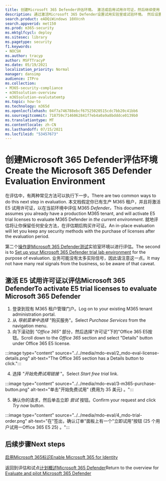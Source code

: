 ```yaml
---
title: 创建Microsoft 365 Defender评估环境。 激活或启用试用许可证，然后继续使用 Microsoft Defender for Identity (MDI) 。
description: 通过激活Microsoft 365 Defender设置试用实验室或试验环境。 然后设置 Microsoft Defender for Identity (MDI) 所有其他 M365D 评估。
search.product: eADQiWindows 10XVcnh
search.appverid: met150
ms.prod: m365-security
ms.mktglfcycl: deploy
ms.sitesec: library
ms.pagetype: security
f1.keywords:
- NOCSH
ms.author: tracyp
author: MSFTTracyP
ms.date: 05/19/2021
localization_priority: Normal
manager: dansimp
audience: ITPro
ms.collection:
- M365-security-compliance
- m365solution-overview
- m365solution-evalutatemtp
ms.topic: how-to
ms.technology: m365d
ms.openlocfilehash: 04f7a746788ebcf67525020515cdc7bb20c41bb6
ms.sourcegitcommit: 718759c7146062841f7eb4a0a9a8bdddce0139b0
ms.translationtype: MT
ms.contentlocale: zh-CN
ms.lasthandoff: 07/15/2021
ms.locfileid: "53457673"
---
```

# <a name="create-the-microsoft-365-defender-evaluation-environment"></a><span data-ttu-id="44500-105">创建Microsoft 365 Defender评估环境</span><span class="sxs-lookup"><span data-stu-id="44500-105">Create the Microsoft 365 Defender Evaluation Environment</span></span>

<span data-ttu-id="44500-106">在评估中，有两种常见方法可以执行下一步。</span><span class="sxs-lookup"><span data-stu-id="44500-106">There are two common ways to do this next step in evaluation.</span></span> <span data-ttu-id="44500-107">本文档假定你已有生产 M365 租户，并且将激活 E5 试用许可证，以在当前环境中评估 M365 *Defender。*</span><span class="sxs-lookup"><span data-stu-id="44500-107">This document assumes you already have a production M365 tenant, and will activate E5 trial licenses to evaluate M365 Defender in *the current environment*.</span></span> <span data-ttu-id="44500-108">就地评估将让你保留任何安全方法，在评估期后购买许可证。</span><span class="sxs-lookup"><span data-stu-id="44500-108">An in-place evaluation will let you keep any security methods with the purchase of licenses after the evaluation period.</span></span>

<span data-ttu-id="44500-109">第二个[操作是Microsoft 365 Defender测试](setup-m365deval.md)实验室环境以进行评估。</span><span class="sxs-lookup"><span data-stu-id="44500-109">The second is to  [Set up your Microsoft 365 Defender trial lab environment](setup-m365deval.md) for the purpose of evaluation.</span></span> <span data-ttu-id="44500-110">业务可能没有太多实际信号，因此请注意这一点。</span><span class="sxs-lookup"><span data-stu-id="44500-110">It may not have many real signals from the business, so be aware of that caveat.</span></span>

## <a name="to-activate-e5-trial-licenses-to-evaluate-microsoft-365-defender"></a><span data-ttu-id="44500-111">激活 E5 试用许可证以评估Microsoft 365 Defender</span><span class="sxs-lookup"><span data-stu-id="44500-111">To activate E5 trial licenses to evaluate Microsoft 365 Defender</span></span> 
1. <span data-ttu-id="44500-112">登录到现有 M365 租户管理门户。</span><span class="sxs-lookup"><span data-stu-id="44500-112">Log on to your existing M365 tenant administration portal.</span></span>
2. <span data-ttu-id="44500-113">从 *导航菜单中选择* "购买服务"。</span><span class="sxs-lookup"><span data-stu-id="44500-113">Select *Purchase Services* from the navigation menu.</span></span>
3. <span data-ttu-id="44500-114">向下滚动到 *"Office 365"* 部分，然后选择"许可证"下的"Office 365 E5按钮。</span><span class="sxs-lookup"><span data-stu-id="44500-114">Scroll down to the *Office 365* section and select "Details" button under Office 365 E5 license.</span></span>

:::image type="content" source="../../media/mdo-eval/2_mdo-eval-license-details.png" alt-text="The Office 365 section has a Details button to click.":::

4. <span data-ttu-id="44500-116">选择 *"开始免费试用链接* "。</span><span class="sxs-lookup"><span data-stu-id="44500-116">Select *Start free trial* link.</span></span>

:::image type="content" source="../../media/mdo-eval/3-m365-purchase-button.png" alt-text="单击&quot;开始免费试用&quot; (费用为 35 美元) 。":::

5. <span data-ttu-id="44500-118">确认你的请求，然后单击立即 *尝试* 按钮。</span><span class="sxs-lookup"><span data-stu-id="44500-118">Confirm your request and click *Try now* button.</span></span>

:::image type="content" source="../../media/mdo-eval/4_mdo-trial-order.png" alt-text="在&quot;签出，确认订单&quot;面板上有一个&quot;立即试用&quot;按钮 (25 个用户试用一Office 365 E5 25) 。":::

## <a name="next-steps"></a><span data-ttu-id="44500-120">后续步骤</span><span class="sxs-lookup"><span data-stu-id="44500-120">Next steps</span></span>
[<span data-ttu-id="44500-121">启用Microsoft 365标识</span><span class="sxs-lookup"><span data-stu-id="44500-121">Enable Microsoft 365 for Identity</span></span>](eval-defender-identity-overview.md)

<span data-ttu-id="44500-122">返回到评估和试点[计划概述Microsoft 365 Defender](eval-overview.md)</span><span class="sxs-lookup"><span data-stu-id="44500-122">Return to the overview for [Evaluate and pilot Microsoft 365 Defender](eval-overview.md)</span></span>
